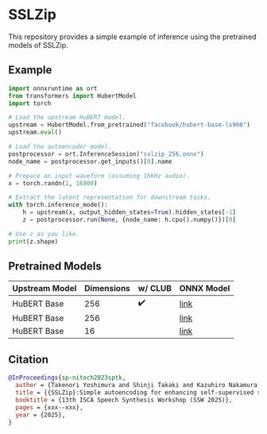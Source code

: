 # SSLZip

This repository provides a simple example of inference using the pretrained models of SSLZip.

## Example

```py
import onnxruntime as ort
from transformers import HubertModel
import torch

# Load the upstream HuBERT model.
upstream = HubertModel.from_pretrained("facebook/hubert-base-ls960")
upstream.eval()

# Load the autoencoder model.
postprocessor = ort.InferenceSession("sslzip_256.onnx")
node_name = postprocessor.get_inputs()[0].name

# Prepare an input waveform (assuming 16kHz audio).
x = torch.randn(1, 16000)

# Extract the latent representation for downstream tasks.
with torch.inference_mode():
    h = upstream(x, output_hidden_states=True).hidden_states[-1]
    z = postprocessor.run(None, {node_name: h.cpu().numpy()})[0]

# Use z as you like.
print(z.shape)
```

## Pretrained Models

| Upstream Model | Dimensions | w/ CLUB | ONNX Model |
| -------------- | ---------- | ------- | ---------- |
| HuBERT Base    | 256        | ✔️       | [link](https://huggingface.co) |
| HuBERT Base    | 256        |         | [link](https://huggingface.co) |
| HuBERT Base    | 16         |         | [link](https://huggingface.co) |

## Citation

```bibtex
@InProceedings{sp-nitech2023sptk,
  author = {Takenori Yoshimura and Shinji Takaki and Kazuhiro Nakamura and Keiichiro Oura and Takato Fujimoto and Kei Hashimoto and Yoshihiko Nankaku and Keiichi Tokuda},
  title = {{SSLZip}:Simple autoencoding for enhancing self-supervised speech representations in speech generation},
  booktitle = {13th ISCA Speech Synthesis Workshop (SSW 2025)},
  pages = {xxx--xxx},
  year = {2025},
}
```

